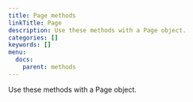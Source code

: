 ```yaml
---
title: Page methods
linkTitle: Page
description: Use these methods with a Page object.
categories: []
keywords: []
menu:
  docs:
    parent: methods
---
```


Use these methods with a Page object.
